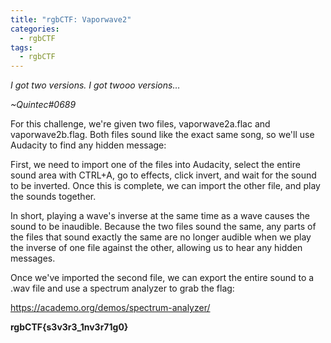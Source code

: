 ```yaml
---
title: "rgbCTF: Vaporwave2"
categories:
  - rgbCTF
tags:
  - rgbCTF
---
```


*I got two versions. I got twooo versions…*

*~Quintec#0689*


For this challenge, we're given two files, vaporwave2a.flac and vaporwave2b.flag. Both files sound like the exact same song, so we'll use Audacity to find any hidden message:

First, we need to import one of the files into Audacity, select the entire sound area with CTRL+A, go to effects, click invert, and wait for the sound to be inverted. Once this is complete, we can import the other file, and play the sounds together. 

In short, playing a wave's inverse at the same time as a wave causes the sound to be inaudible. Because the two files sound the same, any parts of the files that sound exactly the same are no longer audible when we play the inverse of one file against the other, allowing us to hear any hidden messages.

Once we've imported the second file, we can export the entire sound to a .wav file and use a spectrum analyzer to grab the flag:

https://academo.org/demos/spectrum-analyzer/

**rgbCTF{s3v3r3_1nv3r71g0}**
